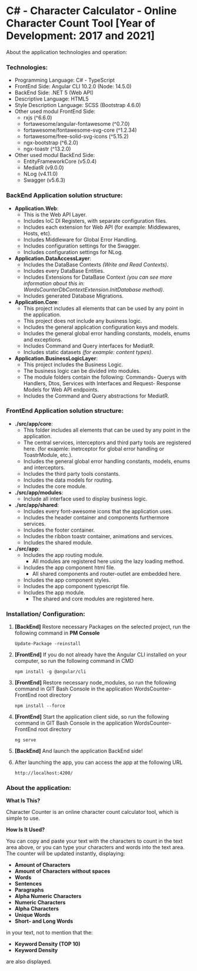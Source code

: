 # C# - Character Calculator - Online Character Count Tool [Year of Development: 2017 and 2021]

About the application technologies and operation:

### Technologies:

- Programming Language: C# - TypeScript
- FrontEnd Side: Angular CLI 10.2.0 (Node: 14.5.0)
- BackEnd Side: .NET 5 (Web API)
- Descriptive Language: HTML5
- Style Description Language: SCSS (Bootstrap 4.6.0)
- Other used modul FrontEnd Side:
  - rxjs (^6.6.0)
  - fortawesome/angular-fontawesome (^0.7.0)
  - fortawesome/fontawesome-svg-core (^1.2.34)
  - fortawesome/free-solid-svg-icons (^5.15.2)
  - ngx-bootstrap (^6.2.0)
  - ngx-toastr (^13.2.0)
- Other used modul BackEnd Side:
  - EntityFrameworkCore (v5.0.4)
  - MediatR (v9.0.0)
  - NLog (v4.11.0)
  - Swagger (v5.6.3)

### BackEnd Application solution structure:

- **Application.Web**:
  - This is the Web API Layer.
  - Includes IoC DI Registers, with separate configuration files.
  - Includes each extension for Web API (for example: Middlewares, Hosts, etc).
  - Includes Middleware for Global Error Handling.
  - Includes configuration settings for the Swagger.
  - Includes configuration settings for NLog.
- **Application.DataAccessLayer**:
  - Includes the DataBase Contexts _(Write and Read Contexts)_.
  - Includes every DataBase Entities.
  - Includes Extensions for DataBase Context _(you can see more information about this in: WordsCounterDbContextExtension.InitDatabase method)_.
  - Includes generated Database Migrations.
- **Application.Core**:
  - This project includes all elements that can be used by any point in the application.
  - This project does not include any business logic.
  - Includes the general application configuration keys and models.
  - Includes the general global error handling constants, models, enums and exceptions.
  - Includes Command and Query interfaces for MediatR.
  - Includes static datasets _(for example: content types)_.
- **Application.BusinessLogicLayer**:
  - This project includes the Business Logic.
  - The business logic can be divided into modules.
  - The module folders contain the following: Commands- Querys with Handlers, Dtos, Services with Interfaces and Request- Response Models for Web API endpoints.
  - Includes the Command and Query abstractions for MediatR.

### FrontEnd Application solution structure:

- **./src/app/core**:
  - This folder includes all elements that can be used by any point in the application.
  - The central services, interceptors and third party tools are registered here. (for exapmle: inetrceptor for global error handling or ToastrModule, etc.).
  - Includes the general global error handling constants, models, enums and interceptors.
  - Includes the third party tools constants.
  - Includes the data models for routing.
  - Includes the core module.
- **./src/app/modules**:
  - Include all interface used to display business logic.
- **./src/app/shared**:
  - Includes every font-awesome icons that the application uses.
  - Includes the header container and components furthermore services.
  - Includes the footer container.
  - Includes the ribbon toastr container, animations and services.
  - Includes the shared module.
- **./src/app**:
  - Includes the app routing module.
    - All modules are registered here using the lazy loading method.
  - Includes the app component html file.
    - All shared components and router-outlet are embedded here.
  - Includes the app component styles.
  - Includes the app component typescript file.
  - Includes the app module.
    - The shared and core modules are registered here.

### Installation/ Configuration:

1. **[BackEnd]** Restore necessary Packages on the selected project, run the following command in **PM Console**

   ```
   Update-Package -reinstall
   ```

2. **[FrontEnd]** If you do not already have the Angular CLI installed on your computer, so run the following command in CMD

   ```
   npm install -g @angular/cli
   ```

3. **[FrontEnd]** Restore necessary node_modules, so run the following command in GIT Bash Console in the application WordsCounter-FrontEnd root directory

   ```
   npm install --force
   ```

4. **[FrontEnd]** Start the application client side, so run the following command in GIT Bash Console in the application WordsCounter-FrontEnd root directory

   ```
   ng serve
   ```

5. **[BackEnd]** And launch the application BackEnd side!

6. After launching the app, you can access the app at the following URL

   ```
   http://localhost:4200/
   ```

### About the application:

**What Is This?**

Character Counter is an online character count calculator tool, which is simple to use.

**How Is It Used?**

You can copy and paste your text with the characters to count in the text area above, or you can type your characters and words into the text area.
The counter will be updated instantly, displaying:

- **Amount of Characters**
- **Amount of Characters without spaces**
- **Words**
- **Sentences**
- **Paragraphs**
- **Alpha Numeric Characters**
- **Numeric Characters**
- **Alpha Characters**
- **Unique Words**
- **Short- and Long Words**

in your text, not to mention that the:

- **Keyword Density (TOP 10)**
- **Keyword Density**

are also displayed.
